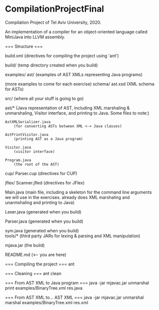 # CompilationProjectFinal
Compilation Project of Tel Aviv University, 2020.

An implementation of a compiler for an object-oriented language called MiniJava into LLVM assembly.

=== Structure ===

build.xml (directives for compiling the project using 'ant')

build/ (temp directory created when you build)

examples/ ast/ (examples of AST XMLs representing Java programs)

(more examples to come for each exercise)
schema/ ast.xsd (XML schema for ASTs)

src/ (where all your stuff is going to go)

ast/*
	(Java representation of AST, including XML marshaling & unmarshaling, Visitor interface, and printing to Java. Some files to note:)

	AstXMLSerializer.java
		(for converting ASTs between XML <-> Java classes)

	AstPrintVisitor.java
		(printing AST as a Java program)

	Visitor.java
		(visitor interface)

	Program.java
		(the root of the AST)

cup/
	Parser.cup
	(directives for CUP)

jflex/
	Scanner.jfled
	(directives for JFlex)

Main.java
	(main file, including a skeleton for the command line arguments we will use in the exercises. already does XML marshaling and unarmshaling and printing to Java)

Lexer.java
	(generated when you build)

Parser.java
	(generated when you build)

sym.java
	(generated when you build)	
tools/* (third party JARs for lexing & parsing and XML manipulation)

mjava.jar (the build)

README.md (<-- you are here)

=== Compiling the project === ant

=== Cleaning === ant clean

=== From AST XML to Java program === java -jar mjavac.jar unmarshal print examples/BinaryTree.xml res.java

=== From AST XML to... AST XML === java -jar mjavac.jar unmarshal marshal examples/BinaryTree.xml res.xml
